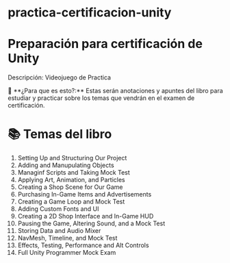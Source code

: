 # practica-certificacion-unity
# Preparación para certificación de Unity

Descripción: Videojuego de Practica

<aside>
📌 **¿Para que es esto?:** Estas serán anotaciones y apuntes del libro para estudiar y practicar sobre los temas que vendrán en el examen de certificación.

</aside>

# 📚 Temas del libro

1. Setting Up and Structuring Our Project
2. Adding and Manupulating Objects
3. Managinf Scripts and Taking Mock Test
4. Applying Art, Animation, and Particles
5. Creating a Shop Scene for Our Game
6. Purchasing In-Game Items and Advertisements
7. Creating a Game Loop and Mock Test
8. Adding Custom Fonts and UI
9. Creating a 2D Shop Interface and In-Game HUD
10. Pausing the Game, Altering Sound, and a Mock Test
11. Storing Data and Audio Mixer
12. NavMesh, Timeline, and Mock Test
13. Effects, Testing, Performance and Alt Controls
14. Full Unity Programmer Mock Exam
